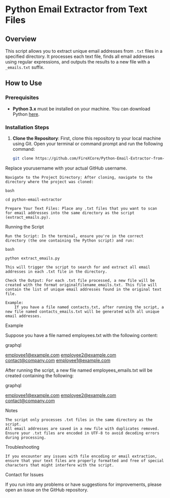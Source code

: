 # Python Email Extractor from Text Files

## Overview
This script allows you to extract unique email addresses from `.txt` files in a specified directory. It processes each text file, finds all email addresses using regular expressions, and outputs the results to a new file with a `_emails.txt` suffix.

## How to Use

### Prerequisites
- **Python 3.x** must be installed on your machine. You can download Python [here](https://www.python.org/downloads/).

### Installation Steps

1. **Clone the Repository**:
   First, clone this repository to your local machine using Git. Open your terminal or command prompt and run the following command:
   ```bash
   git clone https://github.com/FireXCore/Python-Email-Extractor-from-Text-Files.git

Replace yourusername with your actual GitHub username.

    Navigate to the Project Directory: After cloning, navigate to the directory where the project was cloned:

    bash

    cd python-email-extractor

    Prepare Your Text Files: Place any .txt files that you want to scan for email addresses into the same directory as the script (extract_emails.py).

Running the Script

    Run the Script: In the terminal, ensure you're in the correct directory (the one containing the Python script) and run:

    bash

    python extract_emails.py

    This will trigger the script to search for and extract all email addresses in each .txt file in the directory.

    Check the Output: For each .txt file processed, a new file will be created with the format originalfilename_emails.txt. This file will contain the list of unique email addresses found in the original text file.

    Example:
        If you have a file named contacts.txt, after running the script, a new file named contacts_emails.txt will be generated with all unique email addresses.

Example

Suppose you have a file named employees.txt with the following content:

graphql

employee1@example.com
employee2@example.com
contact@company.com
employee1@example.com

After running the script, a new file named employees_emails.txt will be created containing the following:

graphql

employee1@example.com
employee2@example.com
contact@company.com

Notes

    The script only processes .txt files in the same directory as the script.
    All email addresses are saved in a new file with duplicates removed.
    Ensure your .txt files are encoded in UTF-8 to avoid decoding errors during processing.

Troubleshooting

    If you encounter any issues with file encoding or email extraction, ensure that your text files are properly formatted and free of special characters that might interfere with the script.

Contact for Issues

If you run into any problems or have suggestions for improvements, please open an issue on the GitHub repository.
